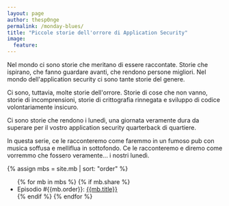 ```yaml
---
layout: page
author: thesp0nge
permalink: /monday-blues/
title: "Piccole storie dell'orrore di Application Security"
image:
  feature: 
---
```


Nel mondo ci sono storie che meritano di essere raccontate. Storie che
ispirano, che fanno guardare avanti, che rendono persone migliori. Nel mondo
dell'application security ci sono tante storie del genere. 

Ci sono, tuttavia, molte storie dell'orrore. Storie di cose che non vanno,
storie di incomprensioni, storie di crittografia rinnegata e sviluppo di codice
volontariamente insicuro.

Ci sono storie che rendono i lunedì, una giornata veramente dura da superare
per il vostro application security quarterback di quartiere.

In questa serie, ce le racconteremo come faremmo in un fumoso pub con musica
soffusa e melliflua in sottofondo. Ce le racconteremo e diremo come vorremmo
che fossero veramente... i nostri lunedì.

{% assign mbs = site.mb | sort: "order" %}

<ul>
{% for mb in mbs %}
  {% if mb.share %}
  <li>Episodio #{{mb.order}}: <a href="{{mb.url}}">{{mb.title}}</a></li>
  {% endif %}
{% endfor %}
</ul>
